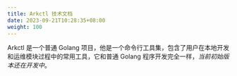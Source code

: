 ```yaml
---
title: Arkctl 技术文档
date: 2023-09-21T10:28:35+08:00
weight: 100
---
```


Arkctl 是一个普通 Golang 项目，他是一个命令行工具集，包含了用户在本地开发和运维模块过程中的常用工具，它和普通 Golang 程序开发完全一样，_当前初始版本还在开发中_。

<br/>
